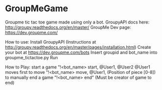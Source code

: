 # GroupMeGame

Groupme tic tac toe game made using only a bot.
GroupyAPI docs here: http://groupy.readthedocs.org/en/master/
GroupMe Dev page: https://dev.groupme.com/

How to use:
  Install GroupyAPI (Instructions at http://groupy.readthedocs.org/en/master/pages/installation.html)
  Create your bot at https://dev.groupme.com/bots
  Insert groupid and bot_name into groupme_tictactoe.py
  Run

How to Play:
  start a game "!<bot_name> start, @User1, @User2
  @User1 moves first
  to move "!<bot_name> move, @User1, (Position of piece [0-8])
  to manually end a game "!<bot_name> end" (Must be creator of game to end)


